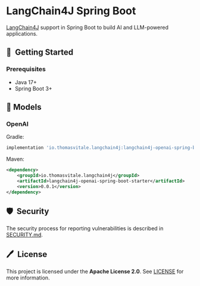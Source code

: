 # LangChain4J Spring Boot

[LangChain4J](https://github.com/langchain4j) support in Spring Boot to build AI and LLM-powered applications.

## 🚀&nbsp; Getting Started

### Prerequisites

* Java 17+
* Spring Boot 3+

## 🦜 Models

### OpenAI

Gradle:

```groovy
implementation 'io.thomasvitale.langchain4j:langchain4j-openai-spring-boot-starter:0.0.1'
```

Maven:

```xml
<dependency>
    <groupId>io.thomasvitale.langchain4j</groupId>
    <artifactId>langchain4j-openai-spring-boot-starter</artifactId>
    <version>0.0.1</version>
</dependency>
```

## 🛡️&nbsp; Security

The security process for reporting vulnerabilities is described in [SECURITY.md](SECURITY.md).

## 🖊️&nbsp; License

This project is licensed under the **Apache License 2.0**. See [LICENSE](LICENSE) for more information.
